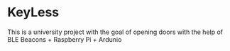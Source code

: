 # KeyLess

This is a university project with the goal of opening doors with the help of BLE Beacons + Raspberry Pi + Ardunio
